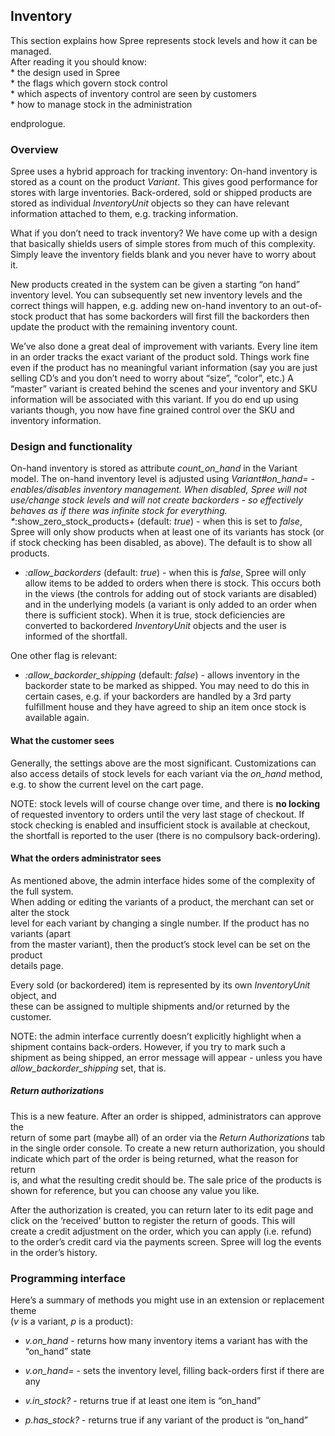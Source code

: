 Inventory
---------

This section explains how Spree represents stock levels and how it can
be managed.\
After reading it you should know:\
\* the design used in Spree\
\* the flags which govern stock control\
\* which aspects of inventory control are seen by customers\
\* how to manage stock in the administration

endprologue.

### Overview

Spree uses a hybrid approach for tracking inventory: On-hand inventory
is stored as a count on the product *Variant*. This gives good
performance for stores with large inventories. Back-ordered, sold or
shipped products are stored as individual *InventoryUnit* objects so
they can have relevant information attached to them, e.g. tracking
information.

What if you don’t need to track inventory? We have come up with a design
that basically shields users of simple stores from much of this
complexity. Simply leave the inventory fields blank and you never have
to worry about it.

New products created in the system can be given a starting “on hand”
inventory level. You can subsequently set new inventory levels and the
correct things will happen, e.g. adding new on-hand inventory to an
out-of-stock product that has some backorders will first fill the
backorders then update the product with the remaining inventory count.

We’ve also done a great deal of improvement with variants. Every line
item in an order tracks the exact variant of the product sold. Things
work fine even if the product has no meaningful variant information (say
you are just selling CD’s and you don’t need to worry about “size”,
“color”, etc.) A “master” variant is created behind the scenes and your
inventory and SKU information will be associated with this variant. If
you do end up using variants though, you now have fine grained control
over the SKU and inventory information.

### Design and functionality

On-hand inventory is stored as attribute *count\_on\_hand* in the
Variant model. The on-hand inventory level is adjusted using
*Variant\#on\_hand= - enables/disables inventory management. When
disabled, Spree will not use/change stock levels and will not create
backorders - so effectively behaves as if there was infinite stock for
everything.
\
\**:show\_zero\_stock\_products+ (default: *true*) - when this is set to
*false*, Spree will only show products when at least one of its variants
has stock (or if stock checking has been disabled, as above). The
default is to show all products.

-   *:allow\_backorders* (default: *true*) - when this is *false*, Spree
    will only allow items to be added to orders when there is stock.
    This occurs both in the views (the controls for adding out of stock
    variants are disabled) and in the underlying models (a variant is
    only added to an order when there is sufficient stock). When it is
    true, stock deficiencies are converted to backordered
    *InventoryUnit* objects and the user is informed of the shortfall.

One other flag is relevant:

-   *:allow\_backorder\_shipping* (default: *false*) - allows inventory
    in the backorder state to be marked as shipped. You may need to do
    this in certain cases, e.g. if your backorders are handled by a 3rd
    party fulfillment house and they have agreed to ship an item once
    stock is available again.

#### What the customer sees

Generally, the settings above are the most significant. Customizations
can also access details of stock levels for each variant via the
*on\_hand* method, e.g. to show the current level on the cart page.

NOTE: stock levels will of course change over time, and there is **no
locking** of requested inventory to orders until the very last stage of
checkout. If stock checking is enabled and insufficient stock is
available at checkout, the shortfall is reported to the user (there is
no compulsory back-ordering).

#### What the orders administrator sees

As mentioned above, the admin interface hides some of the complexity of
the full system. \
When adding or editing the variants of a product, the merchant can set
or alter the stock \
level for each variant by changing a single number. If the product has
no variants (apart \
from the master variant), then the product’s stock level can be set on
the product \
details page.

Every sold (or backordered) item is represented by its own
*InventoryUnit* object, and \
these can be assigned to multiple shipments and/or returned by the
customer.

NOTE: the admin interface currently doesn’t explicitly highlight when a
shipment contains back-orders. However, if you try to mark such a
shipment as being shipped, an error message will appear - unless you
have *allow\_backorder\_shipping* set, that is.

##### Return authorizations

This is a new feature. After an order is shipped, administrators can
approve the \
return of some part (maybe all) of an order via the *Return
Authorizations* tab\
in the single order console. To create a new return authorization, you
should \
indicate which part of the order is being returned, what the reason for
return\
is, and what the resulting credit should be. The sale price of the
products is \
shown for reference, but you can choose any value you like.

After the authorization is created, you can return later to its edit
page and \
click on the ‘received’ button to register the return of goods. This
will \
create a credit adjustment on the order, which you can apply (i.e.
refund) \
to the order’s credit card via the payments screen. Spree will log the
events\
in the order’s history.

### Programming interface

Here’s a summary of methods you might use in an extension or replacement
theme \
(*v* is a variant, *p* is a product):

-   *v.on\_hand* - returns how many inventory items a variant has with
    the “on\_hand” state

-   *v.on\_hand=* - sets the inventory level, filling back-orders first
    if there are any

-   *v.in\_stock?* - returns true if at least one item is “on\_hand”

-   *p.has\_stock?* - returns true if any variant of the product is
    “on\_hand”


